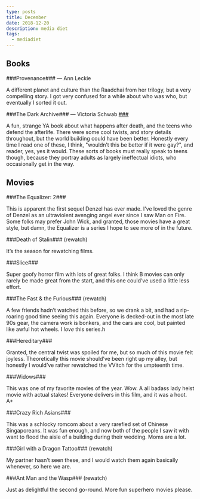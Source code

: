 ```yaml
---
type: posts
title: December
date: 2018-12-20
description: media diet
tags:
  - mediadiet
---
```


## Books

###Provenance### — Ann Leckie

A different planet and culture than the Raadchai from her trilogy, but a very compelling story. I got very confused for a while about who was who, but eventually I sorted it out.

###The Dark Archive### — Victoria Schwab [###](#ghost)

A fun, strange YA book about what happens after death, and the teens who defend the afterlife. There were some cool twists, and story details throughout, but the world building could have been better. Honestly every time I read one of these, I think, "wouldn’t this be better if it were gay?", and reader, yes, yes it would. These sorts of books must really speak to teens though, because they portray adults as largely ineffectual idiots, who occasionally get in the way.

## Movies

###The Equalizer: 2###

This is apparent the first sequel Denzel has ever made. I’ve loved the genre of Denzel as an ultraviolent avenging angel ever since I saw Man on Fire. Some folks may prefer John Wick, and granted, those movies have a great style, but damn, the Equalizer is a series I hope to see more of in the future.

###Death of Stalin### (rewatch)

It’s the season for rewatching films.

###Slice###

Super goofy horror film with lots of great folks. I think B movies can only rarely be made great from the start, and this one could’ve used a little less effort.

###The Fast & the Furious### (rewatch)

A few friends hadn’t watched this before, so we drank a bit, and had a rip-roaring good time seeing this again. Everyone is decked-out in the most late 90s gear, the camera work is bonkers, and the cars are cool, but painted like awful hot wheels. I _love_ this series.h

###Hereditary###

Granted, the central twist was spoiled for me, but so much of this movie felt joyless. Theoretically this movie should’ve been right up my alley, but honestly I would’ve rather rewatched the VVitch for the umpteenth time.

###Widows###

This was one of my favorite movies of the year. Wow. A all badass lady heist movie with actual stakes! Everyone delivers in this film, and it was a hoot. A+

###Crazy Rich Asians###

This was a schlocky romcom about a very rarefied set of Chinese Singaporeans. It was fun enough, and now both of the people I saw it with want to flood the aisle of a building during their wedding. Moms are a lot.

###Girl with a Dragon Tattoo### (rewatch)

My partner hasn’t seen these, and I would watch them again basically whenever, so here we are.

###Ant Man and the Wasp### (rewatch)

Just as delightful the second go-round. More fun superhero movies please.
